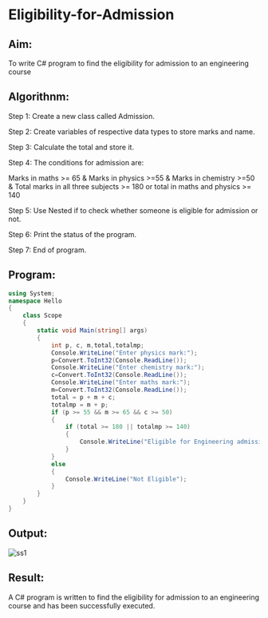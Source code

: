 # Eligibility-for-Admission

## Aim:
To write C# program to find the eligibility for admission to an engineering course

## Algorithnm:
Step 1:
Create a new class called Admission.

Step 2:
Create variables of respective data types to store marks and name.

Step 3:
Calculate the total and store it.

Step 4:
The conditions for admission are:

Marks in maths >= 65 & Marks in physics >=55 & Marks in chemistry >=50 & Total marks in all three subjects >= 180 or total in maths and physics >= 140

Step 5:
Use Nested if to check whether someone is eligible for admission or not.

Step 6:
Print the status of the program.

Step 7:
End of program.

## Program:
```c#
using System;
namespace Hello
{
    class Scope
    {
        static void Main(string[] args)
        {
            int p, c, m,total,totalmp;
            Console.WriteLine("Enter physics mark:");
            p=Convert.ToInt32(Console.ReadLine());
            Console.WriteLine("Enter chemistry mark:");
            c=Convert.ToInt32(Console.ReadLine());
            Console.WriteLine("Enter maths mark:");
            m=Convert.ToInt32(Console.ReadLine());
            total = p + m + c;
            totalmp = m + p;
            if (p >= 55 && m >= 65 && c >= 50)
            {
                if (total >= 180 || totalmp >= 140)
                {
                    Console.WriteLine("Eligible for Engineering admission");
                }
            }
            else
            {
                Console.WriteLine("Not Eligible");
            }
        }
    }
}
```
## Output:
![ss1](https://user-images.githubusercontent.com/94165108/225648388-908b0390-6d49-49ea-8307-520e78554384.png)


## Result:
A C# program is written to find the eligibility for admission to an engineering course and has been successfully executed.
